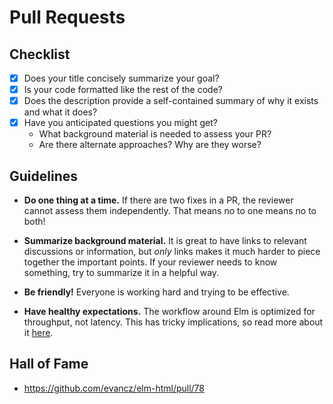 
# Pull Requests


## Checklist

  * [x] Does your title concisely summarize your goal?
  * [x] Is your code formatted like the rest of the code?
  * [x] Does the description provide a self-contained summary of why it exists and what it does?
  * [x] Have you anticipated questions you might get?
  	  - What background material is needed to assess your PR?
  	  - Are there alternate approaches? Why are they worse?


## Guidelines

  - **Do one thing at a time.** If there are two fixes in a PR, the reviewer cannot assess them independently. That means no to one means no to both!

  - **Summarize background material.** It is great to have links to relevant discussions or information, but *only* links makes it much harder to piece together the important points. If your reviewer needs to know something, try to summarize it in a helpful way.

  - **Be friendly!** Everyone is working hard and trying to be effective.

  - **Have healthy expectations.** The workflow around Elm is optimized for throughput, not latency. This has tricky implications, so read more about it [here](expectations.md).


## Hall of Fame

  - https://github.com/evancz/elm-html/pull/78
